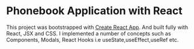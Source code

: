 # Phonebook Application with React

This project was bootstrapped with [Create React App](https://github.com/facebook/create-react-app). And built fully with React, JSX and CSS.
I implemented a number of concepts such as Components, Modals, React Hooks i.e useState,useEffect,useRef etc.
